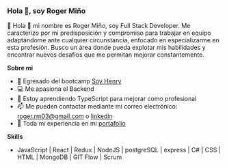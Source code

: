 ### Hola 👋, soy Roger Miño

📢 Hola 👋 mi nombre es Roger Miño, soy Full Stack Developer. Me caracterizo por mi 
predisposición y compromiso para trabajar en equipo adaptándome ante cualquier circunstancia, enfocado en especializarme en esta profesión.
Busco un área donde pueda explotar mis habilidades y encontrar nuevos desafíos que me permitan mejorar constantemente.

**Sobre mi**

- 🚀 Egresado del bootcamp <a href="https://www.soyhenry.com/">Soy Henry</a>
- 💻 Me apasiona el Backend
- 🌱 Estoy aprendiendo TypeScript para mejorar como profesional
- 📫 Me pueden contactar mediante mi correo electrónico: roger.rm03@gmail.com o <a href="https://www.linkedin.com/in/roger-mi%C3%B1o-a36813219/" target="_blank">linkedin</a> 
- 💼 Toda mi experiencia en mi <a href="https://portafolio-roger-mino.netlify.app/">portafolio</a>

**Skills**
- JavaScript | React | Redux | NodeJS | postgreSQL | express | C# | CSS | HTML | MongoDB | GIT Flow | Scrum
